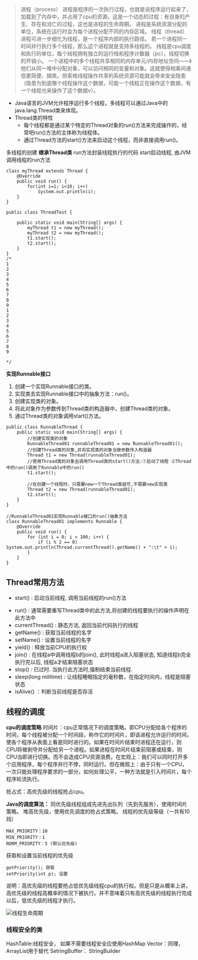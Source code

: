 > 进程（process）
> 进程是程序的一次执行过程，也就是说程序运行起来了，加载到了内存中，并占用了cpu的资源。这是一个动态的过程：有自身的产生、存在和消亡的过程，这也是进程的生命周期。
进程是系统资源分配的单位，系统在运行时会为每个进程分配不同的内存区域。
线程（thread）
进程可进一步细化为线程，是一个程序内部的执行路径。
若一个进程同一时间并行执行多个线程，那么这个进程就是支持多线程的。
线程是cpu调度和执行的单位，每个线程拥有独立的运行栈和程序计数器（pc），线程切换的开销小。
一个进程中的多个线程共享相同的内存单元/内存地址空间——》他们从同一堆中分配对象，可以访问相同的变量和对象。这就使得相乘间通信更简便、搞笑。但索格线程操作共享的系统资源可能就会带来安全隐患（隐患为到底哪个线程操作这个数据，可能一个线程正在操作这个数据，有一个线程也来操作了这个数据v）。


* Java语言的JVM允许程序运行多个线程，多线程可以通过Java中的java.lang.Thread类来体现。
* Thread类的特性
    * 每个线程都是通过某个特定的Thread对象的run()方法来完成操作的，经常吧run()方法的主体称为线程体。
    * 通过Thread方法的start()方法来启动这个线程，而非直接调用run()。

多线程的创建
**继承Thread类**
run方法封装线程执行的代码
start启动线程, 由JVM调用线程的run方法
```
class myThread extends Thread {
    @Override
    public void run() {
        for(int i=1; i<10; i++)
            System.out.println(i);
    }
}

public class ThreadTest {

    public static void main(String[] args) {
        myThread t1 = new myThread();
        myThread t2 = new myThread();
        t1.start();
        t2.start();
    }
}
/*
1
2
3
4
5
6
7
8
9
1
2
3
4
5
6
7
8
9

*/
```
**实现Runnable接口**
1. 创建一个实现Runnable接口的类。
2. 实现类去实现Runnable接口中的抽象方法：run()。
3. 创建实现类的对象。
4. 将此对象作为参数传到Thread类的构造器中，创建Thread类的对象。
5. 通过Thread类的对象调用start()方法。
```
public class RunnableThread {
    public static void main(String[] args) {
        //创建实现类的对象
        RunnableThread01 runnableThread01 = new RunnableThread01();
        //创建Thread类的对象,并将实现类的对象当做参数传入构造器
        Thread t1 = new Thread(runnableThread01);
        //使用Thread类的对象去调用Thread类的start()方法:①启动了线程 ②Thread中的run()调用了Runnable中的run()
        t1.start();

        //在创建一个线程时，只需要new一个Thread类就可,不需要new实现类
        Thread t2 = new Thread(runnableThread01);
        t2.start();
    }
}

//RunnableThread01实现Runnable接口的run()抽象方法
class RunnableThread01 implements Runnable {
    @Override
    public void run() {
        for (int i = 0; i < 100; i++) {
            if (i % 2 == 0) System.out.println(Thread.currentThread().getName() + ":\t" + i);
        }
    }
}
```
## Thread常用方法
* start() : 启动当前线程, 调用当前线程的run()方法
- run() : 通常需要重写Thread类中的此方法,将创建的线程要执行的操作声明在此方法中
- currentThread() : 静态方法, 返回当前代码执行的线程
- getName() : 获取当前线程的名字
- setName() : 设置当前线程的名字
- yield() : 释放当前CPU的执行权
- join() : 在线程a中调用线程b的join(), 此时线程a进入阻塞状态, 知道线程b完全执行完以后, 线程a才结束阻塞状态
- stop() : 已过时. 当执行此方法时,强制结束当前线程.
- sleep(long militime) : 让线程睡眠指定的毫秒数，在指定时间内，线程是阻塞状态
- isAlive() ：判断当前线程是否存活

## 线程的调度
 **cpu的调度策略**
时间片：cpu正常情况下的调度策略。即CPU分配给各个程序的时间，每个线程被分配一个时间段，称作它的时间片，即该进程允许运行的时间，使各个程序从表面上看是同时进行的。如果在时间片结束时进程还在运行，则CPU将被剥夺并分配给另一个进程。如果进程在时间片结束前阻塞或结束，则CPU当即进行切换。而不会造成CPU资源浪费。在宏观上：我们可以同时打开多个应用程序，每个程序并行不悖，同时运行。但在微观上：由于只有一个CPU，一次只能处理程序要求的一部分，如何处理公平，一种方法就是引入时间片，每个程序轮流执行。

抢占式：高优先级的线程抢占cpu。

**Java的调度算法：**
同优先级线程组成先进先出队列（先到先服务），使用时间片策略。
堆高优先级，使用优先调度的抢占式策略。
线程的优先级等级（一共有10挡）
```
MAX_PRIORITY：10
MIN_PRIORITY：1
NORM_PRIORITY：5 (默认优先级)
```
获取和设置当前线程的优先级
```
getPriority(); 获取
setPriority(int p); 设置
```
说明：高优先级的线程要抢占低优先级线程cpu的执行权。但是只是从概率上讲，高优先级的线程高概率的情况下被执行。并不意味着只有高优先级的线程执行完成以后，低优先级的线程才执行。

![线程生命周期](https://i.vgy.me/qiV0by.png)


### 线程安全的类
HashTable:线程安全， 如果不需要线程安全应使用HashMap
Vector：同理， ArrayList用于替代
SetringBuffer： StringBuilder

